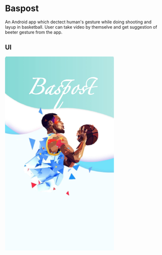 # Baspost
An Android app which dectect human's gesture while doing shooting and layup in basketball. User can take video by themselve and get suggestion of beeter gesture from the app.
## UI
<img src="https://github.com/jeannineshiu/Baspost/blob/master/UI/cover.jpg" width="360" height="640" alt="cover"/>
